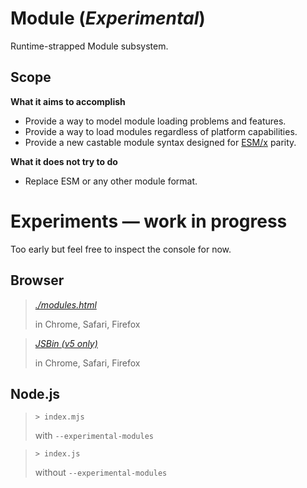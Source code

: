 # Module (_Experimental_)

Runtime-strapped Module subsystem.

## Scope

**What it aims to accomplish**

- Provide a way to model module loading problems and features.
- Provide a way to load modules regardless of platform capabilities.
- Provide a new castable module syntax designed for [ESM/x](./ESX.md) parity.

**What it does not try to do**

- Replace ESM or any other module format.

# Experiments — work in progress

Too early but feel free to inspect the console for now.

## Browser

> _[./modules.html](./modules.html)_
>
> in Chrome, Safari, Firefox


> _[JSBin (v5 only)](https://jsbin.com/gist/ca92f577fe1be4ff8f4feb4a41062785?result=console)_
>
> in Chrome, Safari, Firefox


## Node.js


> `> index.mjs`
>
> with `--experimental-modules`


> `> index.js`
>
> without `--experimental-modules`
